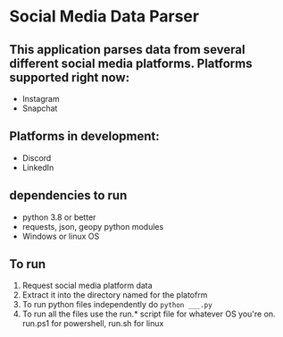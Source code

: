 # Social Media Data Parser


## This application parses data from several different social media platforms. Platforms supported right now:

- Instagram
- Snapchat

## Platforms in development:

- Discord
- LinkedIn


## dependencies to run

- python 3.8 or better
- requests, json, geopy python modules
- Windows or linux OS

## To run

1. Request social media platform data
2.  Extract it into the directory named for the platofrm
3.  To run python files independently do `python ___.py`
4.  To run all the files use the run.* script file for whatever OS you're on. run.ps1 for powershell, run.sh for linux


